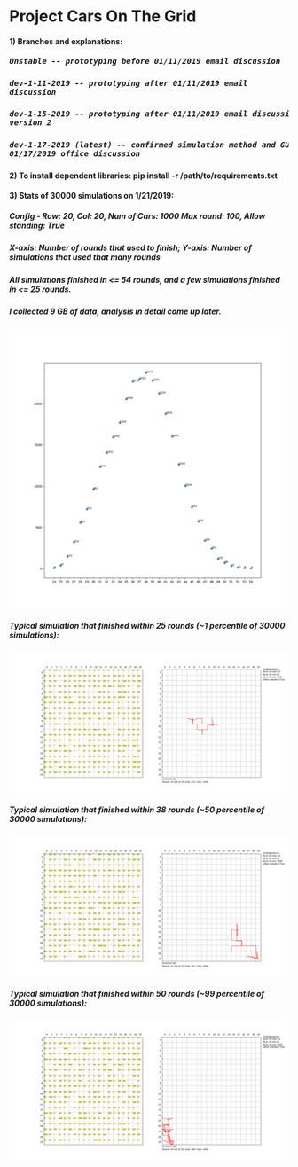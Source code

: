 # Project Cars On The Grid
#### 1) Branches and explanations:
##### <pre>   Unstable -- prototyping before 01/11/2019 email discussion</pre>
##### <pre>   dev-1-11-2019 -- prototyping after 01/11/2019 email discussion</pre>
##### <pre>   dev-1-15-2019 -- prototyping after 01/11/2019 email discussion, GUI version 2</pre>
##### <pre>   dev-1-17-2019 (latest) -- confirmed simulation method and GUI after 01/17/2019 office discussion</pre>

#### 2) To install dependent libraries: pip install -r /path/to/requirements.txt

#### 3) Stats of 30000 simulations on 1/21/2019:
##### Config - Row: 20, Col: 20, Num of Cars: 1000 Max round: 100, Allow standing: True
##### X-axis: Number of rounds that used to finish; Y-axis: Number of simulations that used that many rounds
##### All simulations finished in <= 54 rounds, and a few simulations finished in <= 25 rounds.
##### I collected 9 GB of data, analysis in detail come up later.
![](https://github.com/haochenpan/CarsOnTheGrid/blob/dev-1-17-2019/PhotoLibrary/30000.png)
##### Typical simulation that finished within 25 rounds (~1 percentile of 30000 simulations):
![](https://github.com/haochenpan/CarsOnTheGrid/blob/dev-1-17-2019/PhotoLibrary/fig25/25-18-5c45d8a80871490394d01a7e.png)
##### Typical simulation that finished within 38 rounds (~50 percentile of 30000 simulations):
![](https://github.com/haochenpan/CarsOnTheGrid/blob/dev-1-17-2019/PhotoLibrary/fig38/38-17-5c45cd8d08714902ba773e8c.png)
##### Typical simulation that finished within 50 rounds (~99 percentile of 30000 simulations):
![](https://github.com/haochenpan/CarsOnTheGrid/blob/dev-1-17-2019/PhotoLibrary/fig50/50-19-5c45d2e1087149037e37ff65.png)
